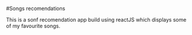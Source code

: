 #Songs recomendations

This is a sonf recomendation app build using reactJS which displays some of my favourite songs.

